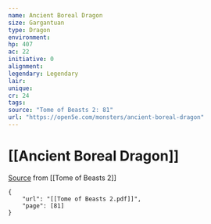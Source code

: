```yaml
---
name: Ancient Boreal Dragon
size: Gargantuan
type: Dragon
environment: 
hp: 407
ac: 22
initiative: 0
alignment: 
legendary: Legendary
lair: 
unique: 
cr: 24
tags: 
source: "Tome of Beasts 2: 81"
url: "https://open5e.com/monsters/ancient-boreal-dragon"
---
```

# [[Ancient Boreal Dragon]]

[Source](zotero://open-pdf/library/items/9UQIAB6R?page=81) from [[Tome of Beasts 2]]

```pdf
{
	"url": "[[Tome of Beasts 2.pdf]]",
	"page": [81]
}
```

